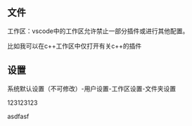 ## 文件

工作区：vscode中的工作区允许禁止一部分插件或进行其他配置。

比如我可以在c++工作区中仅打开有关c++的插件

## 设置

系统默认设置（不可修改）-用户设置-工作区设置-文件夹设置

123123123


asdfasf